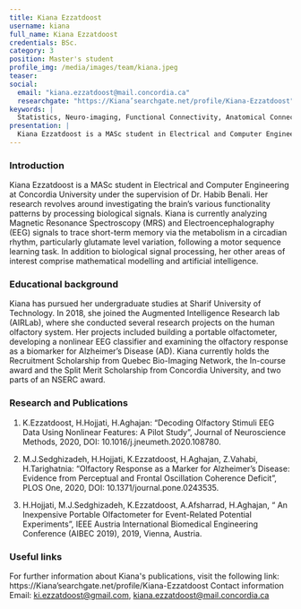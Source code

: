```yaml
---
title: Kiana Ezzatdoost
username: kiana
full_name: Kiana Ezzatdoost
credentials: BSc.
category: 3
position: Master's student
profile_img: /media/images/team/kiana.jpeg
teaser:
social:
  email: "kiana.ezzatdoost@mail.concordia.ca"
  researchgate: "https://Kiana’searchgate.net/profile/Kiana-Ezzatdoost"
keywords: |
  Statistics, Neuro-imaging, Functional Connectivity, Anatomical Connectivity, ...
presentation: |
  Kiana Ezzatdoost is a MASc student in Electrical and Computer Engineering at Concordia University under the supervision of Dr. Habib Benali. Her research revolves around investigating the brain’s various functionality patterns by processing biological signals. Kiana is currently analyzing Magnetic Resonance Spectroscopy (MRS) and Electroencephalography (EEG) signals to trace short-term memory via the metabolism in a circadian rhythm, particularly glutamate level variation, following a motor sequence learning task. In addition to biological signal processing, her other areas of interest comprise mathematical modelling and artificial intelligence..
---
```

### Introduction

Kiana Ezzatdoost is a MASc student in Electrical and Computer Engineering at Concordia University under the supervision of Dr. Habib Benali. Her research revolves around investigating the brain’s various functionality patterns by processing biological signals. Kiana is currently analyzing Magnetic Resonance Spectroscopy (MRS) and Electroencephalography (EEG) signals to trace short-term memory via the metabolism in a circadian rhythm, particularly glutamate level variation, following a motor sequence learning task. In addition to biological signal processing, her other areas of interest comprise mathematical modelling and artificial intelligence.


### Educational background

Kiana has pursued her undergraduate studies at Sharif University of Technology. In 2018, she joined the Augmented Intelligence Research lab (AIRLab), where she conducted several research projects on the human olfactory system. Her projects included building a portable olfactometer, developing a nonlinear EEG classifier and examining the olfactory response as a biomarker for Alzheimer’s Disease (AD).
Kiana currently holds the Recruitment Scholarship from Quebec Bio-Imaging Network, the In-course award and the Split Merit Scholarship from Concordia University, and two parts of an NSERC award.


### Research and Publications

1. K.Ezzatdoost, H.Hojjati, H.Aghajan: “Decoding Olfactory Stimuli EEG Data Using Nonlinear Features: A Pilot Study”, Journal of Neuroscience Methods, 2020, DOI: 10.1016/j.jneumeth.2020.108780.

1. M.J.Sedghizadeh, H.Hojjati, K.Ezzatdoost, H.Aghajan, Z.Vahabi, H.Tarighatnia: “Olfactory Response as a Marker for Alzheimer’s Disease: Evidence from Perceptual and Frontal Oscillation Coherence Deficit”,  PLOS One, 2020,  DOI: 10.1371/journal.pone.0243535.

1. H.Hojjati, M.J.Sedghizadeh, K.Ezzatdoost, A.Afsharrad, H.Aghajan, “ An Inexpensive Portable Olfactometer for Event-Related Potential Experiments”, IEEE Austria International Biomedical Engineering Conference (AIBEC 2019), 2019, Vienna, Austria.


### Useful links

For further information about Kiana's publications, visit the following link:
https://Kiana’searchgate.net/profile/Kiana-Ezzatdoost
Contact information
Email: ki.ezzatdoost@gmail.com, kiana.ezzatdoost@mail.concordia.ca

